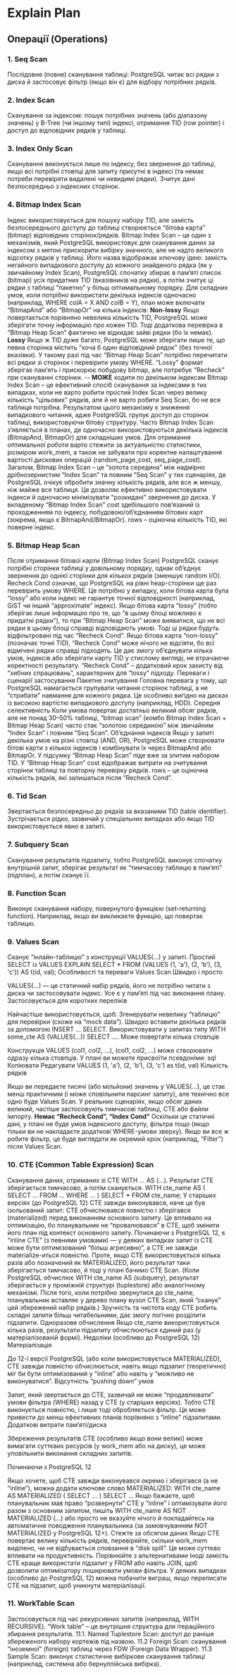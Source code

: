 # Explain Plan
## Операції (Operations) 
### 1. Seq Scan
Послідовне (повне) сканування таблиці: PostgreSQL читає всі рядки з диска й застосовує фільтр (якщо він є) для відбору потрібних рядків.
### 2. Index Scan
Сканування за індексом: пошук потрібних значень (або діапазону значень) у B-Tree (чи іншому типі) індексі, отримання TID (row pointer) і доступ до відповідних рядків у таблиці.
### 3. Index Only Scan
Сканування виконується лише по індексу, без звернення до таблиці, якщо всі потрібні стовпці для запиту присутні в індексі (та немає потреби перевіряти видалені чи невидимі рядки). Зчитує дані безпосередньо з індексних сторінок.
### 4. Bitmap Index Scan
Індекс використовується для пошуку набору TID, але замість безпосереднього доступу до таблиці створюється “бітова карта” (bitmap) відповідних сторінок/рядків.
Bitmap Index Scan – це один з механізмів, який PostgreSQL використовує для сканування даних за індексом з метою прискорити вибірку значного, але не надто великого відсотку рядків у таблиці. Його назва відображає ключову ідею: замість негайного випадкового доступу до кожного знайденого рядка (як у звичайному Index Scan), PostgreSQL спочатку збирає в пам’яті список (bitmap) усіх придатних TID (вказівників на рядки), а потім зчитує ці рядки з таблиці “пакетно” у більш оптимальному порядку.
Для складних умов, коли потрібно використати декілька індексів одночасно (наприклад, WHERE colA = X AND colB = Y), план може включати “BitmapAnd” або “BitmapOr” на кілька індексів:
**Non-lossy**
Якщо повертається порівняно невелика кількість TID, PostgreSQL може зберігати точну інформацію про кожен TID. Тоді додаткова перевірка в “Bitmap Heap Scan” фактично не відкидає зайві рядки (бо їх немає).
**Lossy**
Якщо ж TID дуже багато, PostgreSQL може зберігати лише те, що певна сторінка містить “хоча б один відповідний рядок” (без точної вказівки). У такому разі під час “Bitmap Heap Scan” потрібно перечитати всі рядки зі сторінок і перевірити умову WHERE.
“Lossy” формат зберігає пам’ять і прискорює побудову bitmap, але потребує “Recheck” при скануванні сторінки.
-- **МОЖЕ** ходити по декільком індексам
Bitmap Index Scan – це ефективний спосіб сканування за індексами в тих випадках, коли не варто робити простий Index Scan через велику кількість “цільових” рядків, але й не варто робити Seq Scan, бо не вся таблиця потрібна.
Результатом цього механізму є зниження випадкового читання, адже PostgreSQL групує доступ до сторінок таблиці, використовуючи бітову структуру.
Часто Bitmap Index Scan з’являється в планах, де одночасно використовуються декілька індексів (BitmapAnd, BitmapOr) для складніших умов.
Для отримання оптимальної роботи варто стежити за актуальністю статистики, розміром work_mem, а також не забувати про коректне налаштування вартості дискових операцій (random_page_cost, seq_page_cost).
Загалом, Bitmap Index Scan – це “золота середина” між надмірно дрібнозернистим “Index Scan” та повним “Seq Scan” у тих сценаріях, де PostgreSQL очікує обробити значну кількість рядків, але все ж меншу, ніж майже вся таблиця. Це дозволяє ефективно використовувати індекси й одночасно мінімізувати “розкидані” звернення до диска.
У вкладеному “Bitmap Index Scan”
cost здебільшого пов’язаний із проходженням по індексу, побудовою/об’єднанням бітових карт (зокрема, якщо є BitmapAnd/BitmapOr).
rows – оціночна кількість TID, які поверне індекс.
### 5. Bitmap Heap Scan
Після отримання бітової карти (Bitmap Index Scan) PostgreSQL сканує потрібні сторінки таблиці у довільному порядку, однак об’єднує звернення до однієї сторінки для кількох рядків (зменшує random I/O).
Recheck Cond означає, що PostgreSQL на рівні heap-сторінки ще раз перевірить умову WHERE. Це потрібно у випадку, коли бітова карта була “lossy” або коли індекс не гарантує точної відповідності (наприклад, GiST чи інший “approximate” індекс).
Якщо бітова карта “lossy” (тобто зберігає лише інформацію про те, що “в цьому блоці можливо є придатні рядки”), то при “Bitmap Heap Scan” може виявитися, що не всі рядки в цьому блоці справді відповідають умові. Тоді ці рядки будуть відфільтровані під час “Recheck Cond”.
Якщо бітова карта “non-lossy” (позначає точні TID), “Recheck Cond” може нічого не відсіяти, бо всі відмічені рядки справді підходять.
Це дає змогу об’єднувати кілька умов, індексів або зберігати карту TID у стислому вигляді, не втрачаючи коректності результату.
“Recheck Cond” – додатковий крок захисту від “хибних спрацювань”, характерних для “lossy” підходу.
Переваги і сценарії застосування
Пакетне зчитування
Головна перевага у тому, що PostgreSQL намагається групувати читання сторінок таблиці, а не “стрибати” навмання для кожного рядка. Це особливо вигідно на дисках із високою вартістю випадкового доступу (наприклад, HDD).
Середня селективність
Коли умова повертає достатньо великий обсяг рядків, але не понад 30–50% таблиці, “bitmap scan” (комбо Bitmap Index Scan + Bitmap Heap Scan) часто стає “золотою серединою” між звичайним “Index Scan” і повним “Seq Scan”.
Об’єднання індексів
Якщо у запиті декілька умов на різні стовпці (AND, OR), PostgreSQL може створювати бітові карти з кількох індексів і комбінувати їх через BitmapAnd або BitmapOr. У підсумку “Bitmap Heap Scan” піде вже за злитим набором TID.
У “Bitmap Heap Scan”
cost відображає витрати на зчитування сторінок таблиці та повторну перевірку рядків.
rows – це оціночна кількість рядків, які залишаться після “Recheck Cond”.
### 6. Tid Scan
Звертається безпосередньо до рядків за вказаними TID (table identifier). Зустрічається рідко, зазвичай у спеціальних випадках або якщо TID використовується явно в запиті.
### 7. Subquery Scan
Сканування результатів підзапиту, тобто PostgreSQL виконує спочатку внутрішній запит, зберігає результат як “тимчасову таблицю в пам’яті” (підплан), а потім сканує її.
### 8. Function Scan
Виконує сканування набору, повернутого функцією (set-returning function). Наприклад, якщо ви викликаєте функцію, що повертає таблицю.
### 9. Values Scan
Сканує “інлайн-таблицю” з конструкції VALUES(...) у запиті.
Простий SELECT із VALUES
EXPLAIN
SELECT *
FROM (VALUES (1, 'a'), (2, 'b'), (3, 'c')) AS t(id, val);
Особливості та переваги Values Scan
Швидко і просто

VALUES(...) — це статичний набір рядків, його не потрібно читати з диска чи застосовувати індекс. Усе є у пам’яті під час виконання плану.
Застосовується для коротких переліків

Найчастіше використовується, щоб:
Згенерувати невелику “таблицю” для перевірки (схоже на “mock data”).
Швидко вставити декілька рядків за допомогою INSERT ... SELECT.
Використовувати у запитах типу WITH some_cte AS (VALUES(...)) SELECT ....
Може повертати кілька стовпців

Конструкція VALUES (col1, col2, ...), (col1, col2, ...) може створювати одразу кілька стовпців.
У плані ви можете присвоїти псевдоніми:
sql
Копіювати
Редагувати
VALUES (1, 'a'), (2, 'b'), (3, 'c') as t(id, val)
Кількість рядків

Якщо ви передаєте тисячі (або мільйони) значень у VALUES(...), це стає менш практичним (і може сповільнити парсинг запиту), але технічно все одно буде Values Scan.
У реальних сценаріях, якщо обсяг даних великий, частіше застосовують тимчасові таблиці, CTE або файли імпорту.
**Немає “Recheck Cond”, “Index Cond”**
Оскільки це статичні дані, у плані не буде умов індексного доступу, фільтра тощо (якщо тільки ви не накладаєте додаткові WHERE-умови зверху).
Якщо ви все ж робите фільтр, це буде виглядати як окремий крок (наприклад, “Filter”) після Values Scan.
### 10. CTE (Common Table Expression) Scan
Сканування даних, отриманих зі CTE WITH ... AS (...). Результат CTE зберігається тимчасово, а потім сканується.
WITH cte_name AS (
  SELECT ...
  FROM ...
  WHERE ...
)
SELECT *
FROM cte_name;
У старіших версіях (до PostgreSQL 12) CTE завжди виконувався, наче це був ізольований запит: CTE обчислювався повністю і зберігався (materialized) перед виконанням основного запиту. Це впливало на оптимізацію, бо планувальник не “провалювався” в CTE, щоб змінити його план під контекст основного запиту.
Починаючи з PostgreSQL 12, є “inline CTE” (з певними умовами) — у деяких випадках запит із CTE може бути оптимізований “більш агресивно”, а CTE не завжди materialize-иться повністю. Проте, якщо CTE використовується кілька разів або позначений як MATERIALIZED, його результат таки зберігається тимчасово, й тоді у плані бачимо CTE Scan.
(Коли PostgreSQL обчислює WITH cte_name AS (subquery), результат зберігається у проміжній структурі (tuplestore) або аналогічному механізмі.
Після того, коли потрібно звернутися до cte_name, планувальник вставляє у дерево плану вузол CTE Scan, який “сканує” цей збережений набір рядків.)
Зручність та чистота коду
CTE робить складні запити більш читабельними, дає змогу логічно розділити підзапити.
Одноразове обчислення
Якщо cte_name використовується кілька разів, результати підзапиту обчислюються єдиний раз (у матеріалізованій формі).
 Недоліки (особливо до PostgreSQL 12)
Матеріалізація

До 12-ї версії PostgreSQL (або коли використовується MATERIALIZED), CTE завжди повністю обчислюється, навіть якщо підзапит (теоретично) міг би бути оптимізований у “inline” або навіть у “можливо не виконуватися”.
Відсутність “pushing down” умов

Запит, який звертається до CTE, зазвичай не може “продавлювати” умови фільтра (WHERE) назад у CTE (у старіших версіях). Тобто CTE виконується повністю, і лише тоді обробляється фільтр.
Це може привести до менш ефективних планів порівняно з “inline” підзапитами.
Додаткові витрати пам’яті/диска

Збереження результатів CTE (особливо якщо вони великі) може вимагати суттєвих ресурсів (у work_mem або на диску), це може уповільнити виконання складних запитів.

Починаючи з PostgreSQL 12

Якщо хочете, щоб CTE завжди виконувався окремо і зберігався (а не “inline”), можна додати ключове слово MATERIALIZED:
WITH cte_name AS MATERIALIZED (
  SELECT ...
)
SELECT ...
Якщо бажаєте, щоб планувальник мав право “розвернути” CTE у “inline” і оптимізувати його разом з основним запитом, пишіть WITH cte_name AS NOT MATERIALIZED (...) або просто не вказуйте нічого й покладайтесь на автоматичне поводження планувальника (за замовчуванням NOT MATERIALIZED у PostgreSQL 12+).
Стежте за обсягом даних
Якщо CTE повертає велику кількість рядків, перевіряйте, скільки work_mem виділено, чи не відбувається сповзання в “disk spill”. Це може суттєво впливати на продуктивність.
Порівнюйте з альтернативами
Іноді замість CTE краще використати підзапит у FROM або навіть JOIN, щоб дозволити оптимізатору поширювати умови фільтра.
У деяких випадках (особливо до PostgreSQL 12) можна побачити виграш, якщо переписати CTE на підзапит, щоб уникнути матеріалізації.

### 11. WorkTable Scan
Застосовується під час рекурсивних запитів (наприклад, WITH RECURSIVE). “Work table” – це внутрішня структура для ітераційного збирання результатів.
11.1. Named Tuplestore Scan: доступ до раніше збереженого набору кортежів під назвою.
11.2 Foreign Scan: сканування “іноземної” (foreign) таблиці через FDW (Foreign Data Wrapper).
11.3 Sample Scan: виконує статистичне вибіркове сканування таблиці (наприклад, системна або бернуллійська вибірка).


